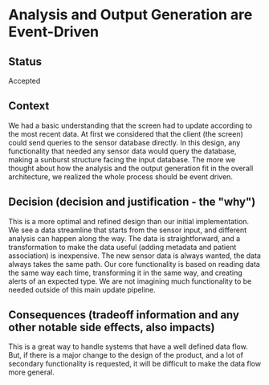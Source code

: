 # Analysis and Output Generation are Event-Driven

## Status 

Accepted

## Context 

We had a basic understanding that the screen had to update according to the most recent data. At first we considered that the client 
(the screen) could send queries to the sensor database directly. In this design, any functionality that needed any sensor data would 
query the database, making a sunburst structure facing the input database. The more we thought about how the analysis and the output 
generation fit in the overall architecture, we realized the whole process should be event driven. 

## Decision (decision and justification - the "why")

This is a more optimal and refined design than our initial implementation. We see a data streamline that starts from the sensor input, and
different analysis can happen along the way. The data is straightforward, and a transformation to make the data useful 
(adding metadata and patient association) is inexpensive. The new sensor data is always wanted, the data always takes the same path.
Our core functionality is based on reading data the same way each time, transforming it in the same way, and 
creating alerts of an expected type. We are not imagining much functionality to be needed outside of this main update pipeline.

## Consequences (tradeoff information and any other notable side effects, also impacts)
This is a great way to handle systems that have a well defined data flow. But, if there is a major change to the design of the product, and 
a lot of secondary functionality is requested, it will be difficult to make the data flow more general.
